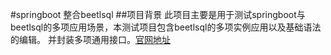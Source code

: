 #springboot 整合beetlsql 
##项目背景
此项目主要是用于测试springboot与beetlsql的多项应用场景，本测试项目包含beetlsql的多项实例应用以及基础语法的编辑。
并封装多项通用接口。[官网地址](http://ibeetl.com/)

